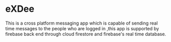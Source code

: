 # eXDee
This is a cross platform messaging app which is capable of sending real time messages to the people who are logged in ,this app is supported by firebase back end through cloud firestore and firebase's real time database.
